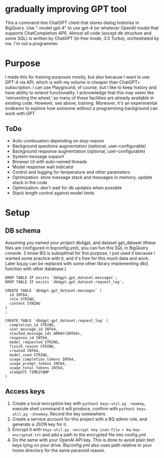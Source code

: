 # gradually improving GPT tool
This a command-line ChatGPT client that stores dialog histories in BigQuery.
Use "-model gpt-4" to use gpt-4 (or whatever OpenAI model that supports ChatCompletion API).
Almost all code (except db structure and some SQL) is written by ChatGPT (in free mode, 3.5 Turbo), orchestrated by me. I'm not a programmer.

# Purpose
I made this for training purposes mostly, but also because I want to use GPT-4 via API, which is with my volume is cheaper than ChatGPT+ subscription. I can use Playground, of course, but I like to keep history and have ability to extend functionality.
I acknowledge that this may seem like 'reinventing the wheel,' as many of these facilities are already available in existing code. However, see above, training. Moreover, it's an experimental endeavor to explore how someone without a programming background can work with GPT.

## ToDo
- Auto-continuation depending on stop-reason
- Background questions augmentation (optional, user-configurable)
- Background response augmentation (optional, user-configurable)
- System message support
- Browser UI with auto-named threads
- Model response wait indicator
- Control and logging for temperature and other parameters
- Optimization: store message stack and messages in memory, update stack in the code
- Optimization: don't wait for db updates when possible
- Stack length control against model limits

# Setup

## DB schema

Assuming you named your project db4gpt, and dataset gpt_dataset (these files are configured in bqconfig.yml), you can fun this SQL in BigQuery console. 
(I know BQ is suboptimal for this purpose, I just used it because I wanted some practice with it, and it's free for this much data and work.
Later bq.py can be replaced with some other library implementing db() function with other database.)

```
DROP TABLE IF exists `db4gpt.gpt_dataset.messages`;
DROP TABLE IF exists `db4gpt.gpt_dataset.request_log`;

CREATE TABLE `db4gpt.gpt_dataset.messages` (
  id INT64,
  role STRING, 
  content STRING
)
;

CREATE TABLE `db4gpt.gpt_dataset.request_log` (
  completion_id STRING,
  user_message_id INT64,
  stacked_message_ids ARRAY<INT64>,
  response_id INT64,
  model_requested STRING,
  finish_reason STRING,
  created INT64,
  model_used STRING,
  usage_completion_tokens INT64,
  usage_prompt_tokens INT64,
  usage_total_tokens INT64,
  stampUTC TIMESTAMP
)
```
## Access keys
1. Create a local encryption key with `python3 keys-util.py -newkey`, execute shell command it will produce, confirm with `python3 keys-util.py -showkey`. Record the key somewhere.
2. Create a service account for this project with a BQ admin role, and generate a JSON key for it.
3. Encrypt it with `keys-util.py -encrypt key-json-file > bq-key-encrypted.txt` and add a path to the encrypted file into config.yml
4. Do the same with your OpenAI API key.
This is done to avoid plain text keys lying on your drive. Bqconfig.yml also uses path relative to your home directory for the same paranoid reason.





